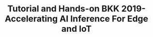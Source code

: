 ---
categories:
- bkk19
description: Tutorial and Hands-on Accelerating AI Inference For Edge and IoT <br
  /> <br /> Applications involving voluminous data but needing low-latency computation
  and local feedback require that the computing be performed as close to the data
  source as possible --- often at the interface to the physical world. Communication
  constraints and the need for privacy also dictate the need for computing at the
  edge. Given the growth in such application scenarios and the recent advances in
  algorithms and techniques, machine learning and inference at the edge are unfolding
  and growing at a rapid pace. In support of these applications, a wide range of hardware
  (CPUs, GPUs, ASICs) is venturing farther away from the center, closer to the physical
  world. The resulting diversity in edge-computing hardware in terms of capabilities,
  architectures, and programming models poses several new challenges.<br /> At the
  edge, several applications often need to be scheduled concurrently or serially.
  Some applications may need to be run continuously, a few in anticipation of certain
  events, whereas others may need to be run when particular events occur, causing
  a need to unload other applications and dedicate resources to them. Situations may
  also warrant running applications in sandboxes for privacy, security, and resource
  allocation reasons. A future with heterogeneous edge hardware and multiple applications
  sharing the hardware and energy resources is imminent.<br /> <br /> The goal of
  this tutorial is to gather the community working in three broad areas and get feedback
  on :<br /> <br /> processing — artificial intelligence, computer vision, machine
  learning;<br /> <br /> management — parallel and distributed programming models
  for resource-constrained and domain-specific hardware, <br /> <br /> toolchain and
  runtimes - libraries (such as ArmNN), model compilers (such as TVM and Glow) and
  inference runtimes and formats such as ONNX <br /> <br /> The tutorial will provide
  a critically needed opportunity to discuss the current trends and issues, to share
  visions, and to present solutions. The first half will focus on hands on building
  and running a pre-trained neural network in PyTorch and TensorFlow to compile, execute
  and evaluate their empirical performance. <br /> <br /> Second half will focus on
  the Linaro Machine Intelligence SIG and the work currently being done with Linaro
  members around inference acceleration on Android and Linux devices. <br /> <br />
  Topics for the Hands on<br /> <br /> Introduction to Edge Inference using ONNX,
  Glow and TVM<br /> <br /> Hardware for Edge-computing and Machine Learning<br />
  CPU<br /> NPU<br /> DSP<br /> Compilation approaches for Deep Learning<br /> <br
  /> Project on building YOLO3 Object Detection<br /> <br /> Computer Vision at the
  Edge using ConvNet (MobileNet)<br />
future_image:
  featured: 'true'
  path: /assets/images/featured-images/bkk19/BKK19-408.png
session_attendee_num: '4'
session_id: BKK19-408
session_room: Session Room 1 (Lotus 1-2)
session_slot:
  end_time: '2019-04-04 11:55:00'
  start_time: '2019-04-04 11:00:00'
session_speakers:
- speaker_bio: Gaurav works in ML SIG as Tech Lead.
  speaker_company: ''
  speaker_image: /assets/images/speakers/bkk19/gaurav-kaul.jpg
  speaker_location: ''
  speaker_name: Gaurav Kaul
  speaker_position: Tech Lead (AI/ML)
  speaker_username: gaurav.kaul
session_track: Machine Learning/AI
tag: session
tags:
- Tools
- IoT Fog/Gateway/Edge Computing
- Machine Learning/AI
title: Tutorial and Hands-on BKK 2019- Accelerating AI Inference For Edge and IoT
---
